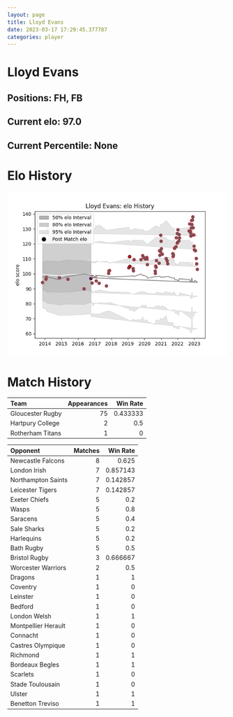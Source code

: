 ```yaml
---  
layout: page  
title: Lloyd Evans  
date: 2023-03-17 17:29:45.377787  
categories: player  
---
```

# Lloyd Evans

## Positions: FH, FB

## Current elo: 97.0

## Current Percentile: None

# Elo History


![elo history](history_LloydEvans.png)
# Match History


| Team             |   Appearances |   Win Rate |
|:-----------------|--------------:|-----------:|
| Gloucester Rugby |            75 |   0.433333 |
| Hartpury College |             2 |   0.5      |
| Rotherham Titans |             1 |   0        |

| Opponent            |   Matches |   Win Rate |
|:--------------------|----------:|-----------:|
| Newcastle Falcons   |         8 |   0.625    |
| London Irish        |         7 |   0.857143 |
| Northampton Saints  |         7 |   0.142857 |
| Leicester Tigers    |         7 |   0.142857 |
| Exeter Chiefs       |         5 |   0.2      |
| Wasps               |         5 |   0.8      |
| Saracens            |         5 |   0.4      |
| Sale Sharks         |         5 |   0.2      |
| Harlequins          |         5 |   0.2      |
| Bath Rugby          |         5 |   0.5      |
| Bristol Rugby       |         3 |   0.666667 |
| Worcester Warriors  |         2 |   0.5      |
| Dragons             |         1 |   1        |
| Coventry            |         1 |   0        |
| Leinster            |         1 |   0        |
| Bedford             |         1 |   0        |
| London Welsh        |         1 |   1        |
| Montpellier Herault |         1 |   0        |
| Connacht            |         1 |   0        |
| Castres Olympique   |         1 |   0        |
| Richmond            |         1 |   1        |
| Bordeaux Begles     |         1 |   1        |
| Scarlets            |         1 |   0        |
| Stade Toulousain    |         1 |   0        |
| Ulster              |         1 |   1        |
| Benetton Treviso    |         1 |   1        |